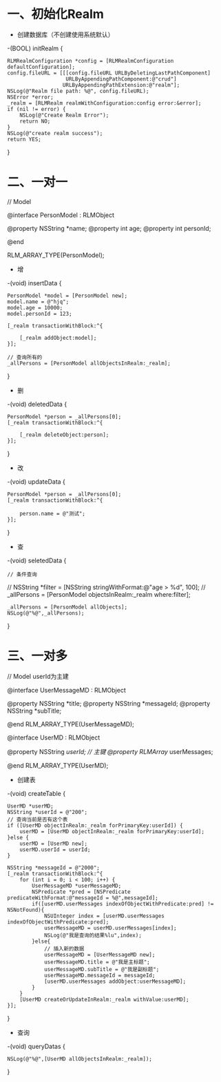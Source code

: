 # 一、初始化Realm

- 创建数据库（不创建使用系统默认）

-(BOOL) initRealm {

    RLMRealmConfiguration *config = [RLMRealmConfiguration defaultConfiguration];
    config.fileURL = [[[config.fileURL URLByDeletingLastPathComponent]
                       URLByAppendingPathComponent:@"crud"]
                      URLByAppendingPathExtension:@"realm"];
    NSLog(@"Realm file path: %@", config.fileURL);
    NSError *error;
    _realm = [RLMRealm realmWithConfiguration:config error:&error];
    if (nil != error) {
        NSLog(@"Create Realm Error");
        return NO;
    }
    NSLog(@"create realm success");
    return YES;
}

# 二、一对一

// Model

@interface PersonModel : RLMObject
    
@property NSString *name;
@property int age;
@property int personId;

@end

RLM_ARRAY_TYPE(PersonModel);

- 增

-(void) insertData {

    PersonModel *model = [PersonModel new];
    model.name = @"hjq";
    model.age = 10000;
    model.personId = 123;
    
    [_realm transactionWithBlock:^{
    
        [_realm addObject:model];
    }];
    
    // 查询所有的
    _allPersons = [PersonModel allObjectsInRealm:_realm];
    
}

- 删

-(void) deletedData {

    PersonModel *person = _allPersons[0];
    [_realm transactionWithBlock:^{
    
        [_realm deleteObject:person];
    }];
    
}

- 改

-(void) updateData {

    PersonModel *person = _allPersons[0];
    [_realm transactionWithBlock:^{
    
        person.name = @"测试";
    }];
    
}

- 查

-(void) seletedData {

    // 条件查询
    
//    NSString *filter = [NSString stringWithFormat:@"age > %d", 100];
//    _allPersons = [PersonModel objectsInRealm:_realm where:filter];

    _allPersons = [PersonModel allObjects];
    NSLog(@"%@",_allPersons);
    
}


# 三、一对多

// Model  userId为主建

@interface UserMessageMD : RLMObject

@property NSString *title;
@property NSString *messageId; 
@property NSString *subTitle;

@end
RLM_ARRAY_TYPE(UserMessageMD);


@interface UserMD : RLMObject

@property NSString *userId; // 主键
@property RLMArray <UserMessageMD>* userMessages;

@end
RLM_ARRAY_TYPE(UserMD);


- 创建表

-(void) createTable {

    UserMD *userMD;
    NSString *userId = @"200";
    // 查询当前是否有这个表
    if ([UserMD objectInRealm:_realm forPrimaryKey:userId]) {
        userMD = [UserMD objectInRealm:_realm forPrimaryKey:userId];
    }else {
        userMD = [UserMD new];
        userMD.userId = userId;
    }
    
    NSString *messageId = @"2000";
    [_realm transactionWithBlock:^{
        for (int i = 0; i < 100; i++) {
            UserMessageMD *userMessageMD;
            NSPredicate *pred = [NSPredicate predicateWithFormat:@"messageId = %@",messageId];
            if([userMD.userMessages indexOfObjectWithPredicate:pred] != NSNotFound){
                NSUInteger index = [userMD.userMessages indexOfObjectWithPredicate:pred];
                userMessageMD = userMD.userMessages[index];
                NSLog(@"我是查询的结果%lu",index);
            }else{
                // 插入新的数据
                userMessageMD = [UserMessageMD new];
                userMessageMD.title = @"我是主标题";
                userMessageMD.subTitle = @"我是副标题";
                userMessageMD.messageId = messageId;
                [userMD.userMessages addObject:userMessageMD];
            }
        }
        [UserMD createOrUpdateInRealm:_realm withValue:userMD];
    }];
}

- 查询

-(void) queryDatas {

    NSLog(@"%@",[UserMD allObjectsInRealm:_realm]);
}

